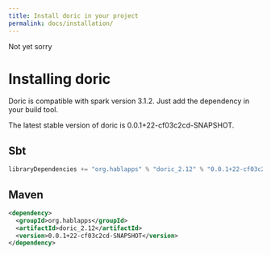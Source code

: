 ```yaml
---
title: Install doric in your project
permalink: docs/installation/
---
```

Not yet sorry
# Installing doric
Doric is compatible with spark version 3.1.2. Just add the dependency in your build tool.

The latest stable version of doric is 0.0.1+22-cf03c2cd-SNAPSHOT.

## Sbt
```scala
libraryDependencies += "org.hablapps" % "doric_2.12" % "0.0.1+22-cf03c2cd-SNAPSHOT"
```
## Maven
```xml
<dependency>
  <groupId>org.hablapps</groupId>
  <artifactId>doric_2.12</artifactId>
  <version>0.0.1+22-cf03c2cd-SNAPSHOT</version>
</dependency>
```
